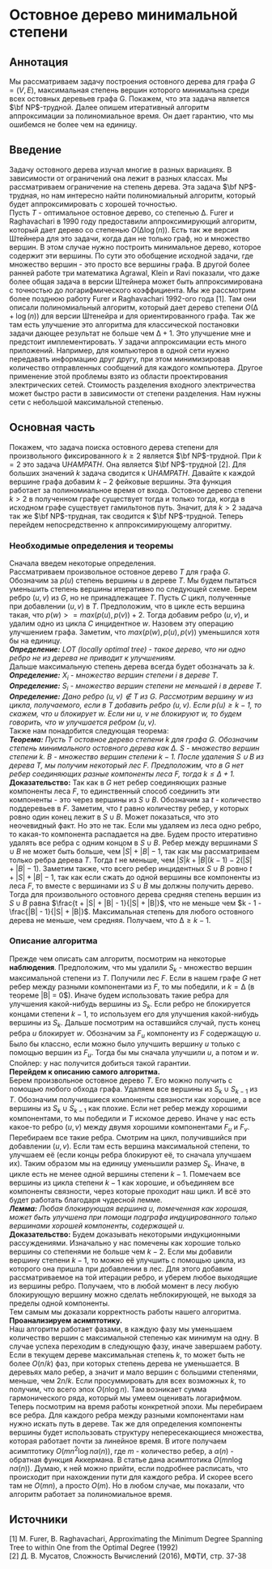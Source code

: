 # Остовное дерево минимальной степени
## Аннотация
Мы рассматриваем задачу построения остовного дерева для графа $G = (V, E)$, максимальная степень вершин которого минимальна среди всех остовных деревьев графа G. Покажем, что эта задача является  $\bf NP$-трудной. Далее опишем итеративный алгоритм аппроксимации за полиномиальное время. Он дает гарантию, что мы ошибемся не более чем на единицу.
## Введение
Задачу остовного дерева изучал многие в разных вариациях. В зависимости от ограничений она лежит в разных классах. Мы рассматриваем ограничение на степень дерева. Эта задача $\bf NP$-трудная, но нам интересно найти полиномиальный алгоритм, который будет аппроксимировать с хорошей точностью.  
Пусть $Т$ - оптимальное остовное дерево, со степенью $∆$. Furer и Raghavachari в 1990 году предоставили аппроксимирующий алгоритм, который дает дерево со степенью $О(∆\log(n))$. Есть так же версия Штейнера для это задачи, когда дан не только граф, но и множество вершин. В этом случае нужно построить минимальное дерево, которое содержит эти вершины. По сути это обобщение исходной задачи, где множество вершин - это просто все вершины графа. В другой более ранней работе три математика Agrawal, Klein и Ravi показали, что даже более общая задача в версии Штейнера может быть аппроксимирована с точностью до логарифмического коэффициента. Мы же рассмотрим более позднюю работу Furer и Raghavachari 1992-ого года [1]. Там они описали полиномиальный алгоритм, который дает дерево степени $О(∆ + \log(n))$ для версии Штенейра и для ориентированного графа. Так же там есть улучшение это алгоритма для классической постановки задачи дающее результат не больше чем $∆ + 1$. Это улучшение мне и предстоит имплементировать.
У задачи аппроксимации есть много приложений. Например, для компьютеров в одной сети нужно передавать информацию друг другу, при этом минимизировав количество отправленных сообщений для каждого компьютера. Другое применение этой проблемы взято из области проектирования электрических сетей. Стоимость разделения входного электричества может быстро расти в зависимости от степени разделения. Нам нужны сети с небольшой максимальной степенью.
## Основная часть
Покажем, что задача поиска остовного дерева степени для произвольного фиксированного $k \ge 2$ является $\bf NP$-трудной.  При $k=2$ это задача $\mathsf UHAMPATH$. Она является $\bf NP$-трудной [2]. Для больших значений $k$ задача сводится к $\mathsf UHAMPATH$. Давайте к каждой вершине графа добавим $k - 2$ фейковые вершины. Эта функция работает за полиномиальное время от входа. Остовное дерево степени $k >2$ в полученном графе существует тогда и только тогда, когда в исходном графе существует гамильтонов путь. Значит, для $k > 2$ задача так же $\bf NP$-трудная, так сводится к $\bf NP$-трудной.
Теперь перейдем непосредственно к аппроксимирующему алгоритму. 
### Необходимые определения и теоремы
Сначала введем некоторые определения.   
Рассматриваем произвольное остовное дерево $Т$ для графа $G$. Обозначим за $р(u)$ степень вершины $u$ в дереве $T$. Мы будем пытаться уменьшить степень вершины итеративно по следующей схеме. Берем ребро $(u, v)$ из $G$, но не принадлежащее $T$. Пусть $С$ цикл, полученные при добавлении $(u, v)$ в $Т$. Предположим, что в цикле есть вершина такая, что $р(w) >= max(p(u), p(v)) + 2$. Тогда добавим ребро $(u, v)$, и удалим одно из цикла $C$ инцидентное $w$. Назовем эту операцию улучшением графа. 
Заметим, что $max(р(w), p(u), p(v))$ уменьшился хотя бы на единицу.  
***Определение:** LOT (locally optimal tree) - такое дерево, что ни одно ребро не из дерева не приводит к улучшениям.*  
Дальше максимальную степень дерева всегда будет обозначать за $k$.  
***Определение:** $X_i$ - множество вершин степени $i$ в дереве $T$.*  
***Определение:** $S_i$ - множество вершин степени не меньшей $i$ в дереве $T$.*   
***Определение:** Дано ребро $(u, v) \notin T$ из $G$. Рассмотрим вершину $w$ из цикла, получаемого, если в $T$ добавить ребро $(u, v)$. Если $p(u) \ge k - 1$, то скажем, что $u$ блокирует $w$. Если ни $u$, $v$ не блокируют $w$, то будем говорить, что $w$ улучшается ребром $(u, v)$.*  
Также нам понадобится следующая теорема:  
***Теорема:** Пусть $T$ остовное дерево степени $k$ для графа $G$. Обозначим степень минимального остовного дерева как $∆$. $S$ - множество вершин степени $k$. $B$ - множество вершин степени $k - 1$. После удаления $S \cup B$ из дерева $T$, мы получим некоторый лес $F$. Предположим, что в $G$ нет ребер соединяющих разные компоненты леса $F$, тогда $k \le ∆ + 1$.*  
**Доказательство:** Так как в $G$ нет ребер соединяющих разные компоненты леса $F$, то единственный способ соединить эти компоненты - это через вершины из $S \cup B$. Обозначим за $t$ - количество поддеревьев в $F$. Заметим, что $t$ равно количеству ребер, у которых ровно один конец лежит в $S \cup B$. Может показаться, что это неочевидный факт. Но это не так. Если мы удаляем из леса одно ребро, то какая-то компонента распадается на две. Будем просто итеративно удалять все ребра с одним концом в $S \cup B$. Ребер между вершинами $S \cup B$ не может быть больше, чем $|S| + |B| - 1$, так как мы рассматриваем только ребра дерева $T$. Тогда $t$ не меньше, чем $|S|k + |B|(k - 1) - 2(|S|+|B|-1)$. Заметим также, что всего ребер инцидентных $S \cup B$ ровно $t + |S| + |B| - 1$, так как если сжать до одной вершины все компоненты из леса $F$, то вместе с вершинами из $S \cup B$ мы должны получить дерево. Тогда для произвольного остовного дерева средняя степень вершин из $S \cup B$ равна $\frac{t + |S| + |B| - 1}{|S| + |B|}$, что не меньше чем $k - 1 - \frac{|B| - 1}{|S| + |B|}$. Максимальная степень для любого остовного дерева не меньше, чем средняя. Получаем, что $∆ \ge k - 1$.  
### Описание алгоритма
Прежде чем описать сам алгоритм, посмотрим на некоторые **наблюдения**. Предположим, что мы удалили $S_k$ - множество вершин максимальной степени из $T$. Получили лес $F$. Если в нашем графе $G$ нет ребер между разными компонентами из $F$, то мы победили, и $k = ∆$ (в теореме |B| = 0$). Иначе будем использовать такие ребра для улучшения какой-нибудь вершины из $S_k$. Если ребро не блокируется концами степени $k - 1$, то используем его для улучшения какой-нибудь вершины из $S_k$. Дальше посмотрим на оставшийся случай, пусть конец ребра $u$ блокирует $w$. Обозначим за $F_u$ компоненту из $F$ содержащую $u$. Было бы классно, если можно было улучшить вершину $u$ только с помощью вершин из $F_u$. Тогда бы мы сначала улучшили $u$, а потом и $w$. Спойлер: у нас получится добиться такой гарантии.  
**Перейдем к описанию самого алгоритма.**  
Берем произвольное остовное дерево $T$. Его можно получить с помощью любого обхода графа.
Удаляем все вершины из $S_k \cup S_{k-1}$ из $T$. Обозначим получившиеся компоненты связности как хорошие, а все вершины из $S_k \cup S_{k-1}$ как плохие. Если нет ребер между хорошими компонентами, то мы победили и $T$ искомое дерево. Иначе у нас есть какое-то ребро $(u, v)$ между двумя хорошими компонентами $F_u$ и $F_v$. Перебираем все такие ребра. Смотрим на цикл, получившийся при добавлении $(u, v)$. Если там есть вершина максимальной степени, то улучшаем её (если концы ребра блокируют её, то сначала улучшаем их). Таким образом мы на единицу уменьшили размер $S_k$. Иначе, в цикле есть не менее одной вершины степени $k-1$. Помечаем все вершины из цикла степени $k-1$ как хорошие, и объединяем все компоненты связности, через которые проходит наш цикл. И всё это будет работать благодаря чудесной лемме.  
***Лемма:** Любая блокирующая вершина $u$, помеченная как хорошая, может быть улучшена при помощи подграфа индуцированного только вершинами хорошей компоненты, содержащей $u$.*  
**Доказательство:** Будем доказывать некоторыми индукционными рассуждениями. Изначально у нас помечены как хорошие только вершины со степенями не больше чем $k - 2$. Если мы добавили вершину степени $k - 1$, то можно её улучшить с помощью цикла, из которого она пришла при добавлении в лес. Для этого добавим рассматриваемое на той итерации ребро, и уберем любое выходящие из вершины ребро. Получаем, что в любой момент в лесу любую блокирующую вершину можно сделать неблокирующей, не выходя за пределы одной компоненты.  
Тем самым мы доказали корректность работы нашего алгоритма.  
**Проанализируем асимптотику.**  
Наш алгоритм работает фазами, в каждую фазу мы уменьшаем количество вершин с максимальной степенью как минимум на одну. В случае успеха переходим в следующую фазу, иначе завершаем работу. Если в текущем дереве максимальная степень $k$, то может быть не более $O(n/k)$ фаз, при которых степень дерева не уменьшается. В деревьях мало ребер, а значит и мало вершин с большими степенями, меньше, чем $2n/k$. Если просуммировать для всех возможных $k$, то получим, что всего эпох $O(n\log n)$. Там возникает сумма гармонического ряда, который мы умеем оценивать логарифмом.  
Теперь посмотрим на время работы конкретной эпохи. Мы перебираем все ребра. Для каждого ребра между разными компонентами нам нужно искать путь в дереве. Так же для определения компоненты вершины будет использовать структуру непересекающиеся множества, которая работает почти за линейное время. В итоге получаем асимптотику $O(mn^2\log n \alpha(n))$, где $m$ - количество ребер, а $\alpha(n)$ - обратная функция Аккермана. В статье дана асимптотика $O(mn\log n \alpha(n))$. Думаю, к ней можно прийти, если подробнее расписать, что происходит при нахождении пути для каждого ребра. И скорее всего там не $O(mn)$, а просто $O(m)$. Но в любом случае, мы показали, что алгоритм работает за полиномиальное время.
## Источники
[1] M. Furer, B. Raghavachari, Approximating the Minimum Degree Spanning Tree to within One from the
Optimal Degree (1992)  
[2] Д. В. Мусатов, Сложность Вычислений (2016), МФТИ, стр. 37-38